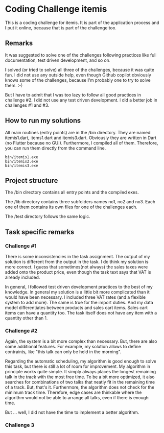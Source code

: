 # Coding Challenge itemis

This is a coding challenge for itemis. It is part of the application process and I put it online, because that is part of the challenge too.

## Remarks

It was suggested to solve one of the challenges following practices like full documentation, test driven development, and so on.

I solved (or tried to solve) all three of the challenges, because it was quite fun. I did not use any outside help, even though Github copilot obviously knows some of the challenges, because I'm probably one to try to solve them. :-)

But I have to admit that I was too lazy to follow all good practices in challenge #2. I did not use any test driven development. I did a better job in challenges #1 and #3.

## How to run my solutions

All main routines (entry points) are in the /bin directory. They are named itemis1.dart, items1.dart and itemis3.dart. Obviously they are written in Dart (no Flutter because no GUI). Furthermore, I compiled all of them. Therefore, you can run them directly from the command line.

```
bin/itemis1.exe
bin/itemis2.exe
bin/itemis3.exe
```

## Project structure

The /bin directory contains all entry points and the compiled exes.

The /lib directory contains three subfolders names no1, no2 and no3. Each one of them contains its own files for one of the challenges each.

The /test directory follows the same logic.

## Task specific remarks

### Challenge #1

There is some inconsistencies in the task assignment. The output of my solution is different from the output in the task. I do think my solution is more correct. I guess that sometimes(not always) the sales taxes were added onto the product price, even though the task text says that VAT is already included.

In general, I followed test driven development practices to the best of my knowledge. In general my solution is a little bit more complicated than it would have been necessary. I included three VAT rates (and a flexible system to add more). The same is true for the import duties. And my data model differentiates between products and sales cart items. Sales cart items can have a quantity too. The task itself does not have any item with a quantity other than 1.

### Challenge #2

Again, the system is a bit more complex than necessary. But, there are also some additional features. For example, my solution allows to define contraints, like "this talk can only be held in the morning".

Regarding the automatic scheduling, my algorithm is good enough to solve this task, but there is still a lot of room for improvement. My algorithm in principle works quite simple. It simply 
always places the longest remaining talk in the track with the most free time. To be a bit more 
optimized, it also searches for combinations of two talks that neatly fit in the remaining time of a track. But, that's it. Furthermore, the algorithm does not check for the minimum track time. Therefore, edge cases are thinkable where the algorithm would not be able to arrange all talks, even if there is enough time.

But ... well, I did not have the time to implement a better algorithm.

### Challenge 3

